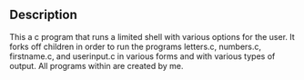 ## Description
This a c program that runs a limited shell with various
options for the user. It forks off children in order to
run the programs letters.c, numbers.c, firstname.c, and
userinput.c in various forms and with various types of 
output. All programs within are created by me.
